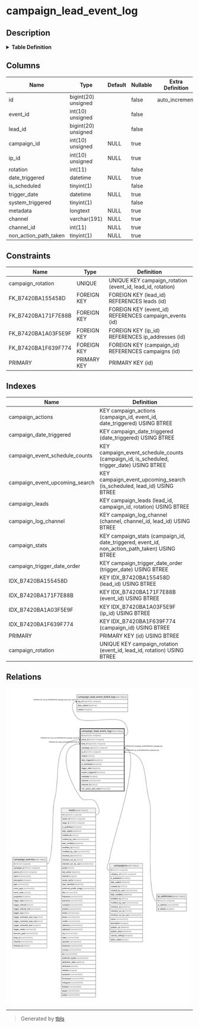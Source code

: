 # campaign_lead_event_log

## Description

<details>
<summary><strong>Table Definition</strong></summary>

```sql
CREATE TABLE `campaign_lead_event_log` (
  `id` bigint(20) unsigned NOT NULL AUTO_INCREMENT,
  `event_id` int(10) unsigned NOT NULL,
  `lead_id` bigint(20) unsigned NOT NULL,
  `campaign_id` int(10) unsigned DEFAULT NULL,
  `ip_id` int(10) unsigned DEFAULT NULL,
  `rotation` int(11) NOT NULL,
  `date_triggered` datetime DEFAULT NULL,
  `is_scheduled` tinyint(1) NOT NULL,
  `trigger_date` datetime DEFAULT NULL,
  `system_triggered` tinyint(1) NOT NULL,
  `metadata` longtext COLLATE utf8mb4_unicode_ci DEFAULT NULL COMMENT '(DC2Type:array)',
  `channel` varchar(191) COLLATE utf8mb4_unicode_ci DEFAULT NULL,
  `channel_id` int(11) DEFAULT NULL,
  `non_action_path_taken` tinyint(1) DEFAULT NULL,
  PRIMARY KEY (`id`),
  UNIQUE KEY `campaign_rotation` (`event_id`,`lead_id`,`rotation`),
  KEY `IDX_B7420BA171F7E88B` (`event_id`),
  KEY `IDX_B7420BA155458D` (`lead_id`),
  KEY `IDX_B7420BA1F639F774` (`campaign_id`),
  KEY `IDX_B7420BA1A03F5E9F` (`ip_id`),
  KEY `campaign_event_upcoming_search` (`is_scheduled`,`lead_id`),
  KEY `campaign_event_schedule_counts` (`campaign_id`,`is_scheduled`,`trigger_date`),
  KEY `campaign_date_triggered` (`date_triggered`),
  KEY `campaign_leads` (`lead_id`,`campaign_id`,`rotation`),
  KEY `campaign_log_channel` (`channel`,`channel_id`,`lead_id`),
  KEY `campaign_actions` (`campaign_id`,`event_id`,`date_triggered`),
  KEY `campaign_stats` (`campaign_id`,`date_triggered`,`event_id`,`non_action_path_taken`),
  KEY `campaign_trigger_date_order` (`trigger_date`),
  CONSTRAINT `FK_B7420BA155458D` FOREIGN KEY (`lead_id`) REFERENCES `leads` (`id`) ON DELETE CASCADE,
  CONSTRAINT `FK_B7420BA171F7E88B` FOREIGN KEY (`event_id`) REFERENCES `campaign_events` (`id`) ON DELETE CASCADE,
  CONSTRAINT `FK_B7420BA1A03F5E9F` FOREIGN KEY (`ip_id`) REFERENCES `ip_addresses` (`id`),
  CONSTRAINT `FK_B7420BA1F639F774` FOREIGN KEY (`campaign_id`) REFERENCES `campaigns` (`id`)
) ENGINE=InnoDB DEFAULT CHARSET=utf8mb4 COLLATE=utf8mb4_unicode_ci ROW_FORMAT=DYNAMIC
```

</details>

## Columns

| Name | Type | Default | Nullable | Extra Definition | Children | Parents | Comment |
| ---- | ---- | ------- | -------- | --------------- | -------- | ------- | ------- |
| id | bigint(20) unsigned |  | false | auto_increment | [campaign_lead_event_failed_log](campaign_lead_event_failed_log.md) |  |  |
| event_id | int(10) unsigned |  | false |  |  | [campaign_events](campaign_events.md) |  |
| lead_id | bigint(20) unsigned |  | false |  |  | [leads](leads.md) |  |
| campaign_id | int(10) unsigned | NULL | true |  |  | [campaigns](campaigns.md) |  |
| ip_id | int(10) unsigned | NULL | true |  |  | [ip_addresses](ip_addresses.md) |  |
| rotation | int(11) |  | false |  |  |  |  |
| date_triggered | datetime | NULL | true |  |  |  |  |
| is_scheduled | tinyint(1) |  | false |  |  |  |  |
| trigger_date | datetime | NULL | true |  |  |  |  |
| system_triggered | tinyint(1) |  | false |  |  |  |  |
| metadata | longtext | NULL | true |  |  |  | (DC2Type:array) |
| channel | varchar(191) | NULL | true |  |  |  |  |
| channel_id | int(11) | NULL | true |  |  |  |  |
| non_action_path_taken | tinyint(1) | NULL | true |  |  |  |  |

## Constraints

| Name | Type | Definition |
| ---- | ---- | ---------- |
| campaign_rotation | UNIQUE | UNIQUE KEY campaign_rotation (event_id, lead_id, rotation) |
| FK_B7420BA155458D | FOREIGN KEY | FOREIGN KEY (lead_id) REFERENCES leads (id) |
| FK_B7420BA171F7E88B | FOREIGN KEY | FOREIGN KEY (event_id) REFERENCES campaign_events (id) |
| FK_B7420BA1A03F5E9F | FOREIGN KEY | FOREIGN KEY (ip_id) REFERENCES ip_addresses (id) |
| FK_B7420BA1F639F774 | FOREIGN KEY | FOREIGN KEY (campaign_id) REFERENCES campaigns (id) |
| PRIMARY | PRIMARY KEY | PRIMARY KEY (id) |

## Indexes

| Name | Definition |
| ---- | ---------- |
| campaign_actions | KEY campaign_actions (campaign_id, event_id, date_triggered) USING BTREE |
| campaign_date_triggered | KEY campaign_date_triggered (date_triggered) USING BTREE |
| campaign_event_schedule_counts | KEY campaign_event_schedule_counts (campaign_id, is_scheduled, trigger_date) USING BTREE |
| campaign_event_upcoming_search | KEY campaign_event_upcoming_search (is_scheduled, lead_id) USING BTREE |
| campaign_leads | KEY campaign_leads (lead_id, campaign_id, rotation) USING BTREE |
| campaign_log_channel | KEY campaign_log_channel (channel, channel_id, lead_id) USING BTREE |
| campaign_stats | KEY campaign_stats (campaign_id, date_triggered, event_id, non_action_path_taken) USING BTREE |
| campaign_trigger_date_order | KEY campaign_trigger_date_order (trigger_date) USING BTREE |
| IDX_B7420BA155458D | KEY IDX_B7420BA155458D (lead_id) USING BTREE |
| IDX_B7420BA171F7E88B | KEY IDX_B7420BA171F7E88B (event_id) USING BTREE |
| IDX_B7420BA1A03F5E9F | KEY IDX_B7420BA1A03F5E9F (ip_id) USING BTREE |
| IDX_B7420BA1F639F774 | KEY IDX_B7420BA1F639F774 (campaign_id) USING BTREE |
| PRIMARY | PRIMARY KEY (id) USING BTREE |
| campaign_rotation | UNIQUE KEY campaign_rotation (event_id, lead_id, rotation) USING BTREE |

## Relations

![er](campaign_lead_event_log.svg)

---

> Generated by [tbls](https://github.com/k1LoW/tbls)
